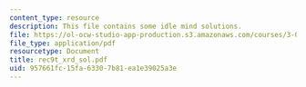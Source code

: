 ```yaml
---
content_type: resource
description: This file contains some idle mind solutions.
file: https://ol-ocw-studio-app-production.s3.amazonaws.com/courses/3-012-fundamentals-of-materials-science-fall-2005/957661fc15fa63307b81ea1e39025a3e_rec9t_xrd_sol.pdf
file_type: application/pdf
resourcetype: Document
title: rec9t_xrd_sol.pdf
uid: 957661fc-15fa-6330-7b81-ea1e39025a3e
---
```

